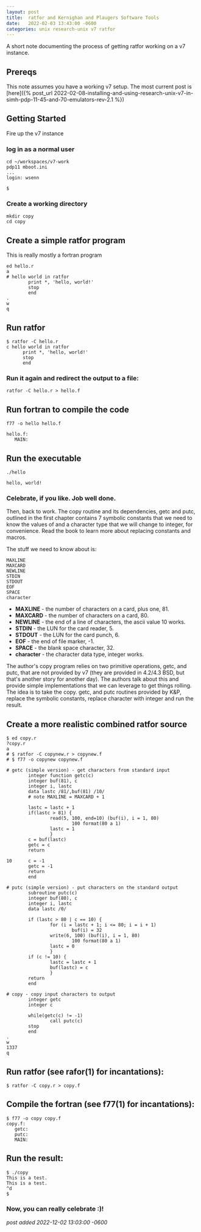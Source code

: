 ```yaml
---
layout:	post
title:	ratfor and Kernighan and Plaugers Software Tools
date:	2022-02-03 13:43:00 -0600
categories:	unix research-unix v7 ratfor
---
```

A short note documenting the process of getting ratfor working on a v7 instance.

<!--more-->

## Prereqs

This note assumes you have a working v7 setup. The most current post is [here]({% post_url 2022-02-08-installing-and-using-research-unix-v7-in-simh-pdp-11-45-and-70-emulators-rev-2.1 %})

## Getting Started

Fire up the v7 instance

### log in as a normal user

```
cd ~/workspaces/v7-work
pdp11 mboot.ini
...
login: wsenn

$
```

### Create a working directory

```
mkdir copy
cd copy
```



## Create a simple ratfor program 

This is really mostly a fortran program

```
ed hello.r
a
# hello world in ratfor
		print *, 'hello, world!'
		stop
		end
.
w
q
```

## Run ratfor

```
$ ratfor -C hello.r
c hello world in ratfor
	  print *, 'hello, world!'
	  stop
	  end
```

### Run it again and redirect the output to a file:

`ratfor -C hello.r > hello.f`


## Run fortran to compile the code

```
f77 -o hello hello.f 

hello.f:
   MAIN:
```

## Run the executable

```
./hello

hello, world!
```

### Celebrate, if you like. Job well done.

Then, back to work. The copy routine and its dependencies, getc and putc, outlined in the first chapter contains 7 symbolic constants that we need to know the values of and a character type that we will change to integer, for convenience. Read the book to learn more about replacing constants and macros.

The stuff we need to know about is:

```
MAXLINE
MAXCARD
NEWLINE 
STDIN
STDOUT
EOF
SPACE
character
```

* **MAXLINE** - the number of characters on a card, plus one, 81.
* **MAXCARD** - the number of characters on a card, 80.
* **NEWLINE** - the end of a line of characters, the ascii value 10 works.
* **STDIN** - the LUN for the card reader, 5.
* **STDOUT** - the LUN for the card punch, 6.
* **EOF** - the end of file marker, -1.
* **SPACE** - the blank space character, 32.
* **character** - the character data type, integer works.

The author's copy program relies on two primitive operations, getc, and putc, that are not provided by v7 (they are provided in 4.2/4.3 BSD, but that's another story for another day). The authors talk about this and provide simple implementations that we can leverage to get things rolling. The idea is to take the copy. getc, and putc routines provided by K&P, replace the symbolic constants, replace character with integer and run the result.

## Create a more realistic combined ratfor source

```
$ ed copy.r
?copy.r
a
# $ ratfor -C copynew.r > copynew.f
# $ f77 -o copynew copynew.f

# getc (simple version) - get characters from standard input
		integer function getc(c)
		integer buf(81), c
		integer i, lastc
		data lastc /81/,buf(81) /10/
		# note MAXLINE = MAXCARD + 1

		lastc = lastc + 1
		if(lastc > 81) {
				read(5, 100, end=10) (buf(i), i = 1, 80)
						100 format(80 a 1)
				lastc = 1
				}
		c = buf(lastc)
		getc = c
		return
		
10      c = -1
		getc = -1
		return
		end

# putc (simple version) - put characters on the standard output
		subroutine putc(c)
		integer buf(80), c
		integer i, lastc
		data lastc /0/

		if (lastc > 80 | c == 10) {
				for (i = lastc + 1; i <= 80; i = i + 1)
						buf(i) = 32
				write(6, 100) (buf(i), i = 1, 80)
						100 format(80 a 1)
				lastc = 0
				}
		if (c != 10) {
				lastc = lastc + 1
				buf(lastc) = c
				}
		return
		end

# copy - copy input characters to output
		integer getc
		integer c

		while(getc(c) != -1)
				call putc(c)
		stop
		end
.
w
1337
q
```

## Run ratfor (see rafor(1) for incantations):

`$ ratfor -C copy.r > copy.f`
 

## Compile the fortran (see f77(1) for incantations):

```
$ f77 -o copy copy.f
copy.f:
   getc:
   putc:
   MAIN:
```

## Run the result:

```
$ ./copy
This is a test.
This is a test.                                                                
^d
$
```

### Now, you can really celebrate :)!

*post added 2022-12-02 13:03:00 -0600*